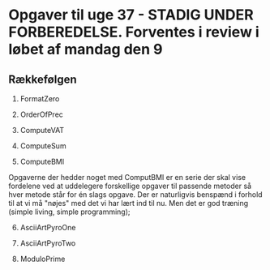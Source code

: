 # Opgaver til uge 37 - STADIG UNDER FORBEREDELSE. Forventes i review i løbet af mandag den 9
## Rækkefølgen 
1) FormatZero

2) OrderOfPrec

3) ComputeVAT

4) ComputeSum

5) ComputeBMI

Opgaverne der hedder noget med ComputBMI er en serie der skal vise 
fordelene ved at uddelegere forskellige opgaver til passende metoder
så hver metode står for én slags opgave. Der er naturligvis benspænd 
i forhold til at vi må "nøjes" med det vi har lært ind til nu. Men 
det er god træning (simple living, simple programming);

6) AsciiArtPyroOne

7) AsciiArtPyroTwo

8) ModuloPrime
